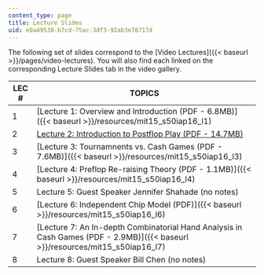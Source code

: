 ```yaml
---
content_type: page
title: Lecture Slides
uid: e0a49538-b7cd-75ac-3df3-92ab3e78717d
---
```


The following set of slides correspond to the [Video Lectures]({{< baseurl >}}/pages/video-lectures). You will also find each linked on the corresponding Lecture Slides tab in the video gallery.

| LEC # | TOPICS |
| --- | --- |
| 1 | [Lecture 1: Overview and Introduction (PDF - 6.8MB)]({{< baseurl >}}/resources/mit15_s50iap16_l1) |
| 2 | [Lecture 2: Introduction to Postflop Play (PDF - 14.7MB)](/ans7870/15/15.S50/IAP16/MIT15_S50IAP16_L2.pdf ) |
| 3 | [Lecture 3: Tournamnents vs. Cash Games (PDF - 7.6MB)]({{< baseurl >}}/resources/mit15_s50iap16_l3) |
| 4 | [Lecture 4: Preflop Re-raising Theory (PDF - 1.1MB)]({{< baseurl >}}/resources/mit15_s50iap16_l4) |
| 5 | Lecture 5: Guest Speaker Jennifer Shahade (no notes) |
| 6 | [Lecture 6: Independent Chip Model (PDF)]({{< baseurl >}}/resources/mit15_s50iap16_l6) |
| 7 | [Lecture 7: An In-depth Combinatorial Hand Analysis in Cash Games (PDF - 2.9MB)]({{< baseurl >}}/resources/mit15_s50iap16_l7) |
| 8 | Lecture 8: Guest Speaker Bill Chen (no notes)